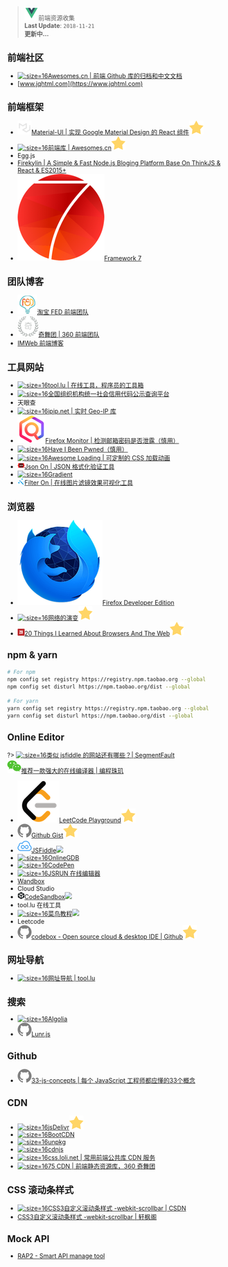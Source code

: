 > ![](logo/vue.svg ':no-zoom')前端资源收集<br>
> **Last Update**: `2018-11-21` <br>
> **更新中…**

## 前端社区

* [![](logo/awesome.ico ':size=16')Awesomes.cn | 前端 Github 库的归档和中文文档](https://www.awesomes.cn)
* [www.jqhtml.com](https://www.jqhtml.com)

## 前端框架

- [![](logo/material-ui.svg)Material-UI | 实现 Google Material Design 的 React 组件![](logo/star.svg)](https://material-ui.com)
- [![](logo/awesome.ico ':size=16')前端库 | Awesomes.cn![](logo/star.svg)](https://www.awesomes.cn/repos/Applications/frameworks)
- Egg.js
- [Firekylin | A Simple & Fast Node.js Bloging Platform Base On ThinkJS & React & ES2015+](https://firekylin.org/)
- [![](logo/framework7.png ':size=16')Framework 7](http://framework7.io)

## 团队博客

* [![](logo/taobaofed.ico ':size=16')淘宝 FED 前端团队](http://taobaofed.org/)
* [![](logo/360.ico ':size=16')奇舞团 | 360 前端团队](https://75team.com/)
* [IMWeb 前端博客](https://imweb.io)

## 工具网站

* [![](logo/tool.ico ':size=16')tool.lu | 在线工具，程序员的工具箱](https://tool.lu/)
* [![](logo/cods.ico ':size=16')全国组织机构统一社会信用代码公示查询平台](http://www.cods.org.cn/portal/publish/index.html)
* 天眼查
* [![](logo/ipip.ico ':size=16')ipip.net | 实时 Geo-IP 库](https://www.ipip.net)
* [![](logo/monitor.png ':size=16')Firefox Monitor | 检测邮箱密码是否泄露（慎用）](https://monitor.firefox.com)
* [![](logo/pwn.ico ':size=16')Have I Been Pwned（慎用）](https://haveibeenpwned.com/)
* [![](logo/loading.ico ':size=16')Awesome Loading | 可定制的 CSS 加载动画](http://loading.awesomes.cn)
* [![](logo/jsonon.png ':size=16')Json On | JSON 格式化验证工具](http://json.awesomes.cn)
* [![](logo/gradient.ico ':size=16')Gradient](http://gradient.awesomes.cn)
* [![](logo/filter.png ':size=16')Filter On | 在线图片滤镜效果可视化工具](http://filter.awesomes.cn)

## 浏览器

- [![](logo/firefox-dev.png ':size=16')Firefox Developer Edition](https://www.mozilla.org/en-US/firefox/developer/)
- [![](logo/evolution.ico ':size=16')网络的演变![](logo/star.svg)](http://www.evolutionoftheweb.com/?hl=zh-cn)
- [![](logo/20things.png ':size=16')20 Things I Learned About Browsers And The Web![](logo/star.svg)](http://www.20thingsilearned.com/zh-CN)

## npm & yarn

```bash
# For npm
npm config set registry https://registry.npm.taobao.org --global
npm config set disturl https://npm.taobao.org/dist --global

# For yarn
yarn config set registry https://registry.npm.taobao.org --global
yarn config set disturl https://npm.taobao.org/dist --global
```



## Online Editor

?> [![](logo/segmentfault.ico ':size=16')类似 jsfiddle 的网站还有哪些？| SegmentFault](https://segmentfault.com/q/1010000000339531)<br>[![](logo/wechat.svg)推荐一款强大的在线编译器 | 编程珠玑](https://mp.weixin.qq.com/s?__biz=MzI2OTA3NTk3Ng==&mid=2649284021&idx=1&sn=9ba0bfcaaad0a9042098c2370ab3000f&chksm=f2f9aed2c58e27c4955d5f94ab4c3cb9447f920e339790c6ee70f285939513e05e20a5c09322&mpshare=1&scene=1&srcid=1031Cfl2CQiZbPbSfqO8pbDq#rd)

* [![](logo/leetcode.png ':size=16')LeetCode Playground![](logo/star.svg)](https://leetcode-cn.com/playground)
* [![](logo/github.svg)Github Gist![](logo/star.svg)](https://gist.github.com)
* [![](logo/jsfiddle.png ':size=16')JSFiddle![](https://notes.abelsu7.top/_media/star.svg)](https://jsfiddle.net)
* [![](logo/onlinegdb.ico ':size=16')OnlineGDB](https://www.onlinegdb.com/)
* [![](logo/codepen.ico ':size=16')CodePen](https://codepen.io)
* [![](logo/jsrun.ico ':size=16')JSRUN 在线编辑器](https://jsrun.net)
* [Wandbox](https://wandbox.org/)
* Cloud Studio
* [![](logo/codesandbox.png ':size=16')CodeSandbox![](https://notes.abelsu7.top/_media/star.svg)](https://codesandbox.io)
* tool.lu 在线工具
* [![](logo/cainiao.ico ':size=16')菜鸟教程![](https://notes.abelsu7.top/_media/star.svg)](http://www.runoob.com)
* Leetcode
* [![](logo/github.svg)codebox - Open source cloud & desktop IDE | Github![](logo/star.svg)](https://github.com/CodeboxIDE/codebox)

## 网址导航

* [![](logo/tool.ico ':size=16')网址导航 | tool.lu](https://tool.lu/nav/)

## 搜索

* [![](logo/algolia.ico ':size=16')Algolia](https://www.algolia.com/)
* [![](logo/github.svg ':size=16')Lunr.js](https://lunrjs.com/)

## Github

* [![](logo/github.svg ':size=16')33-js-concepts | 每个 JavaScript 工程师都应懂的33个概念](https://github.com/stephentian/33-js-concepts)

## CDN

* [![](logo/jsdelivr.ico ':size=16')jsDelivr![](logo/star.svg)](https://www.jsdelivr.com/)
* [![](logo/bootcdn.ico ':size=16')BootCDN](https://www.bootcdn.cn/)
* [![](logo/unpkg.ico ':size=16')unpkg](https://unpkg.com/#/)
* [![](logo/cdnjs.ico ':size=16')cdnjs](https://cdnjs.com/)
* [![](logo/loli.ico ':size=16')css.loli.net | 常用前端公共库 CDN 服务](https://css.loli.net/)
* [![](logo/75cdn.ico ':size=16')75 CDN | 前端静态资源库，360 奇舞团](https://cdn.baomitu.com/)

## CSS 滚动条样式

- [![](logo/csdn.ico ':size=16')CSS3自定义滚动条样式 -webkit-scrollbar | CSDN](https://blog.csdn.net/hanshileiai/article/details/40398177)
- [CSS3自定义滚动条样式 -webkit-scrollbar | 轩枫阁](http://www.xuanfengge.com/css3-webkit-scrollbar.html)

## Mock API

- [RAP2 - Smart API manage tool](http://rap2.taobao.org)



